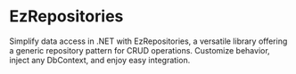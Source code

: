 # EzRepositories
Simplify data access in .NET with EzRepositories, a versatile library offering a generic repository pattern for CRUD operations. Customize behavior, inject any DbContext, and enjoy easy integration.
